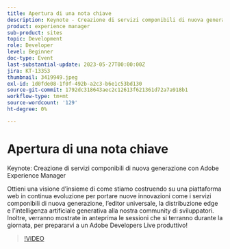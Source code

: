 ```yaml
---
title: Apertura di una nota chiave
description: Keynote - Creazione di servizi componibili di nuova generazione con Adobe Experience ManagerScoprite come, sfruttando una piattaforma web in continua evoluzione, possiamo introdurre nella nostra community di sviluppatori innovazioni quali servizi componibili di nuova generazione, editor universale, edge delivery e IA generativa. Inoltre, verranno mostrate in anteprima le sessioni che si terranno durante la giornata, per prepararvi a un Adobe Developers Live produttivo!
product: experience manager
sub-product: sites
topic: Development
role: Developer
level: Beginner
doc-type: Event
last-substantial-update: 2023-05-27T00:00:00Z
jira: KT-13353
thumbnail: 3419949.jpeg
exl-id: 1d0fde08-1f0f-492b-a2c3-b6e1c53bd130
source-git-commit: 1792dc318643aec2c12613f621361d72a7a918b1
workflow-type: tm+mt
source-wordcount: '129'
ht-degree: 0%

---
```


# Apertura di una nota chiave

Keynote: Creazione di servizi componibili di nuova generazione con Adobe Experience Manager

Ottieni una visione d’insieme di come stiamo costruendo su una piattaforma web in continua evoluzione per portare nuove innovazioni come i servizi componibili di nuova generazione, l’editor universale, la distribuzione edge e l’intelligenza artificiale generativa alla nostra community di sviluppatori. Inoltre, verranno mostrate in anteprima le sessioni che si terranno durante la giornata, per prepararvi a un Adobe Developers Live produttivo!

>[!VIDEO](https://video.tv.adobe.com/v/3419949/?learn=on)
